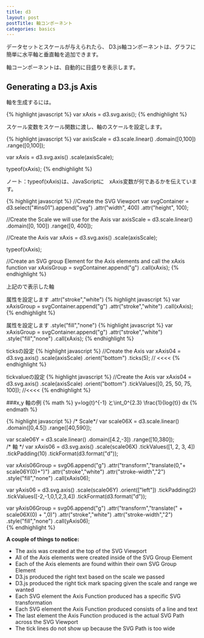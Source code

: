 ```yaml
---
title: d3
layout: post
postTitle: 軸コンポーネント 
categories: basics
---
```


データセットとスケールが与えられたら、 D3.js軸コンポーネントは、グラフに簡単に水平軸と垂直軸を追加できます。

軸コーンポーネントは、自動的に目盛りを表示します。

## Generating a D3.js Axis

軸を生成するには。

{% highlight javascript %}
var xAxis = d3.svg.axis();
{% endhighlight %}

スケール変数をスケール関数に渡し、軸のスケールを設定します。

{% highlight javascript %}
var axisScale = d3.scale.linear()
                         .domain([0,100])
                         .range([0,100]);

var xAxis = d3.svg.axis()
                  .scale(axisScale);

typeof(xAxis);
{% endhighlight %}
            
ノート：typeof(xAxis)は、JavaScriptに　xAxis変数が何であるかを伝えています。

{% highlight javascript %}
//Create the SVG Viewport
var svgContainer = d3.select("#ins01").append("svg")
                                     .attr("width", 400)
                                     .attr("height", 100);

//Create the Scale we will use for the Axis
var axisScale = d3.scale.linear()
                         .domain([0, 100])
                         .range([0, 400]);

//Create the Axis
var xAxis = d3.svg.axis()
                   .scale(axisScale);

typeof(xAxis);

//Create an SVG group Element for the Axis elements and call the xAxis function
var xAxisGroup = svgContainer.append("g")
                              .call(xAxis);
{% endhighlight %}

上記ので表示した軸              
<div id="ins01"></div>

属性を設定します .attr("stroke","white")
{% highlight javascript %}
var xAxisGroup = svgContainer.append("g")
                             .attr("stroke","white")
                             .call(xAxis);
{% endhighlight %}  
<div id="ins02"></div>

属性を設定します .style("fill","none")
{% highlight javascript %}
var xAxisGroup = svgContainer.append("g")
                             .attr("stroke","white")
                             .style("fill","none")
                             .call(xAxis);
{% endhighlight %}                             
<div id="ins03"></div>

ticksの設定
{% highlight javascript %}
//Create the Axis
var xAxis04 = d3.svg.axis()
                   .scale(axisScale)
                   .orient("bottom")
                   .ticks(5); // <<<<
{% endhighlight %}
<div id="ins04"></div>

tickvalueの設定
{% highlight javascript %}
//Create the Axis
var xAxis04 = d3.svg.axis()
                   .scale(axisScale)
                   .orient("bottom")
                   .tickValues([0, 25, 50, 75, 100]); //<<<<
{% endhighlight %}

<div id="ins05"></div>

###x,y 軸の例
{% math %}
y=log{t}^{-1} と\int_0^{2.3} \frac{1}{log{t}} dx
{% endmath %}
<div id="ins06"></div>
{% highlight javascript %}
/* Scale*/
var scale06X = d3.scale.linear()
                          .domain([0,4.5])
                          .range([40,590]);
                          
var scale06Y = d3.scale.linear()
                           .domain([4.2,-3])
                           .range([10,380]);   
/* 軸 */
var xAxis06 = d3.svg.axis()
                  .scale(scale06X)
                  .tickValues([1, 2, 3, 4])
                  .tickPadding(10)
                  .tickFormat(d3.format("d"));

var xAxis06Group = svg06.append("g")
                      .attr("transform","translate(0,"+ scale06Y(0)+")")
                      .attr("stroke","white")
                      .attr("stroke-width","2")
                      .style("fill","none")
                      .call(xAxis06);   

var yAxis06 = d3.svg.axis()
                  .scale(scale06Y)
                  .orient(["left"])
                  .tickPadding(2)
                  .tickValues([-2,-1,0,1,2,3,4])
                  .tickFormat(d3.format("d"));

var yAxis06Group = svg06.append("g")
                      .attr("transform","translate(" + scale06X(0) + ",0)")
                      .attr("stroke","white")
                      .attr("stroke-width","2")
                      .style("fill","none")
                      .call(yAxis06);                                 
{% endhighlight %}

__A couple of things to notice:__

* The axis was created at the top of the SVG Viewport
* All of the Axis elements were created inside of the SVG Group Element
* Each of the Axis elements are found within their own SVG Group Element
* D3.js produced the right text based on the scale we passed
* D3.js produced the right tick mark spacing given the scale and range we wanted
* Each SVG element the Axis Function produced has a specific SVG transformation
* Each SVG element the Axis Function produced consists of a line and text
* The last element the Axis Function produced is the actual SVG Path across the SVG Viewport
* The tick lines do not show up because the SVG Path is too wide

<script type="text/javascript" src="http://cdn.mathjax.org/mathjax/latest/MathJax.js?config=TeX-AMS-MML_HTMLorMML"></script>
<script src="http://d3js.org/d3.v3.min.js" charset="utf-8"></script>
<script>
//Create the SVG Viewport
var svgContainer = d3.select("#ins01").append("svg")
                                     .attr("width", 400)
                                     .attr("height", 50);

//Create the Scale we will use for the Axis
var axisScale = d3.scale.linear()
                         .domain([0, 100])
                         .range([10, 380]);


//Create the Axis
var xAxis = d3.svg.axis()
                   .scale(axisScale)
                   .orient("bottom");
                //   .ticks(5);

typeof(xAxis);

//Create an SVG group Element for the Axis elements and call the xAxis function
var xAxisGroup = svgContainer.append("g")
                             .call(xAxis);

/** 属性設定 **///
//Create the SVG Viewport
var svgContainer02 = d3.select("#ins02").append("svg")
                                     .attr("width", 400)
                                     .attr("height",50);


//Create the Axis
var xAxis = d3.svg.axis()
                   .scale(axisScale)
                   .orient("bottom");
                //   .ticks(5);

typeof(xAxis);

//Create an SVG group Element for the Axis elements and call the xAxis function
var xAxisGroup = svgContainer02.append("g")
                             .attr("stroke","white")
                             .call(xAxis);

//Create the SVG Viewport
var svgContainer03 = d3.select("#ins03").append("svg")
                                     .attr("width", 400)
                                     .attr("height",50);

//Create the Axis
var xAxis = d3.svg.axis()
                   .scale(axisScale)
                   .orient("bottom");
                //   .ticks(5);

typeof(xAxis);

//Create an SVG group Element for the Axis elements and call the xAxis function
var xAxisGroup03 = svgContainer03.append("g")
                             .attr("stroke","white") 
                             .style("fill","none")
                             .call(xAxis);


// ticks
//Create the SVG Viewport
var svgContainer04 = d3.select("#ins04").append("svg")
                                     .attr("width", 400)
                                     .attr("height",50);

//Create the Axis
var xAxis04 = d3.svg.axis()
                   .scale(axisScale)
                   .orient("bottom")
                   .ticks(5);

typeof(xAxis);

//Create an SVG group Element for the Axis elements and call the xAxis function
var xAxisGroup04 = svgContainer04.append("g")
                             .attr("stroke","white")
                             .style("fill","none")
                             .call(xAxis04);

// tickvalue
//Create the SVG Viewport
var svgContainer05 = d3.select("#ins05").append("svg")
                                     .attr("width", 400)
                                     .attr("height",50);

//Create the Axis
var xAxis05 = d3.svg.axis()
                   .scale(axisScale)
                   .orient("bottom")
                   .tickValues([0,25,50,75,100]);

typeof(xAxis);

//Create an SVG group Element for the Axis elements and call the xAxis function
var xAxisGroup05 = svgContainer05.append("g")
                             .attr("stroke","white")
                             .style("fill","none")
                             .call(xAxis05);

/* *****************  
      1 / log t
   *****************  */
var svg06 = d3.select("#ins06").append("svg")
                                 .attr("height",400)
                                 .attr("width",600)
                                 .style("background","black");
/* Scale*/
var scale06X = d3.scale.linear()
                          .domain([0,4.5])
                          .range([40,590]);
                          
var scale06Y = d3.scale.linear()
                           .domain([4.2,-3])
                           .range([10,380]);   

var texts = [
  {"x":50,"y":20,"txt":""},
  {"x":2.3,"y":-0.5,"txt":"x"},  
  {"x":4.5,"y":-0.5,"txt":"t"}
];
     
svg06.selectAll("text")
   .data(texts)
   .enter()
   .append("text")
   .attr("x", function(d) { return scale06X(d.x);} )
   .attr("y", function(d) { return scale06Y(d.y);})
   .text(function(d) {return d.txt;})
   .attr("font-family", "sans-serif")
   .attr("font-size", "20px")
   .style("fill","white");

var curve061Data = [];
var curve062Data = [];
var curve063Data = [];

for (var i = 1.01; i < 5; i=i+0.01) {
  curve061Data.push(i);
};
for (var i = 0; i < 1; i=i+0.01) {
  curve062Data.push(i);
};
for (var i = 1.01; i <= 2.3; i=i+0.01) {
  curve063Data.push(i);
};


/* Areas*/
var area06 = d3.svg.area()
        .x(function(d,i) { return scale06X(d);})
        .y0(function(d,i) { return scale06Y(0);})
        .y1(function(d,i) { return scale06Y(Math.pow(Math.log(d),-1));});
svg06.append("path")
        .attr("d", area06(curve062Data))
        .attr("fill", "blue");
svg06.append("path")
        .attr("d", area06(curve063Data))
        .attr("fill", "blue");

/* Lines */
var curve06 = d3.svg.line()
             .x(function(d,i) { return scale06X(d); })
             .y(function(d,i) { return scale06Y(Math.pow(Math.log(d),-1)); })
             .interpolate("linear");

var Curve061 = svg06.append("path")
                    .attr("d", curve06(curve061Data))   
                    .attr("transform", "translate(0,0)")  
                      .attr("stroke", "gold")
                      .attr("stroke-width", 2)
                      .style("fill", "none");

var Curve062 = svg06.append("path")
                    .attr("d", curve06(curve062Data))   
                    .attr("transform", "translate(0,0)")  
                      .attr("stroke", "gold")
                      .attr("stroke-width", 2)
                      .style("fill", "none");

/* 軸 */
var xAxis06 = d3.svg.axis()
                  .scale(scale06X)
                  .tickValues([1, 2, 3, 4])
                  .tickPadding(10)
                  .tickFormat(d3.format("d"));

var xAxis06Group = svg06.append("g")
                      .attr("transform","translate(0,"+ scale06Y(0)+")")
                      .attr("stroke","white")
                      .attr("stroke-width","2")
                      .style("fill","none")
                      .call(xAxis06);   

var yAxis06 = d3.svg.axis()
                  .scale(scale06Y)
                  .orient(["left"])
                  .tickPadding(2)
                  .tickValues([-2,-1,0,1,2,3,4])
                  .tickFormat(d3.format("d"));

var yAxis06Group = svg06.append("g")
                      .attr("transform","translate(" + scale06X(0) + ",0)")
                      .attr("stroke","white")
                      .attr("stroke-width","2")
                      .style("fill","none")
                      .call(yAxis06);                                 

</script>